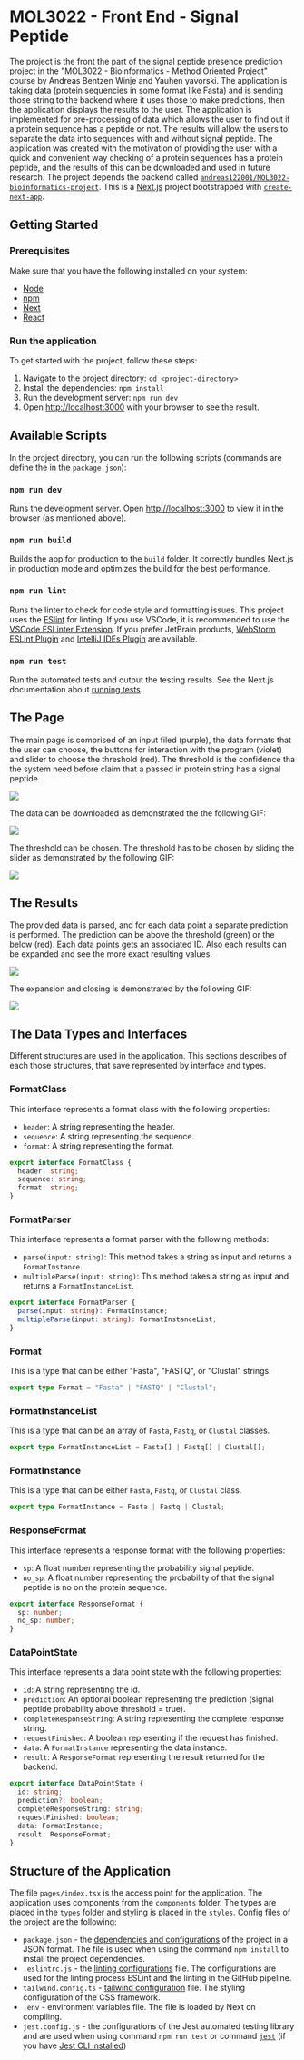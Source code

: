 # MOL3022 - Front End - Signal Peptide

The project is the front the part of the signal peptide presence prediction project in the "MOL3022 - Bioinformatics - Method Oriented Project" course by Andreas Bentzen Winje and Yauhen yavorski. The application is taking data (protein sequencies in some format like Fasta) and is sending those string to the backend where it uses those to make predictions, then the application displays the results to the user. The application is implemented for pre-processing of data which allows the user to find out if a protein sequence has a peptide or not. The results will allow the users to separate the data into sequences with and without signal peptide. The application was created with the motivation of providing the user with a quick and convenient way checking of a protein sequences has a protein peptide, and the results of this can be downloaded and used in future research. The project depends the backend called [`andreas122001/MOL3022-bioinformatics-project`](https://github.com/andreas122001/MOL3022-bioinformatics-project). This is a [Next.js](https://nextjs.org/) project bootstrapped with [`create-next-app`](https://github.com/vercel/next.js/tree/canary/packages/create-next-app).

## Getting Started

### Prerequisites

Make sure that you have the following installed on your system:

- [Node](https://nodejs.org/en)
- [npm](https://www.npmjs.com/)
- [Next](https://nextjs.org/)
- [React](https://react.dev/)

### Run the application

To get started with the project, follow these steps:

1. Navigate to the project directory: `cd <project-directory>`
2. Install the dependencies: `npm install`
3. Run the development server: `npm run dev`
4. Open [http://localhost:3000](http://localhost:3000) with your browser to see the result.

## Available Scripts

In the project directory, you can run the following scripts (commands are define the in the `package.json`):

### `npm run dev`

Runs the development server. Open [http://localhost:3000](http://localhost:3000) to view it in the browser (as mentioned above).

### `npm run build`

Builds the app for production to the `build` folder. It correctly bundles Next.js in production mode and optimizes the build for the best performance.

### `npm run lint`

Runs the linter to check for code style and formatting issues. This project uses the [ESlint](https://eslint.org/) for linting. If you use VSCode, it is recommended to use the [VSCode ESLinter Extension](https://marketplace.visualstudio.com/items?itemName=dbaeumer.vscode-eslint). If you prefer JetBrain products, [WebStorm ESLint Plugin](https://www.jetbrains.com/help/webstorm/eslint.html) and [IntelliJ IDEs Plugin](https://plugins.jetbrains.com/plugin/7494-eslint) are available.

### `npm run test`

Run the automated tests and output the testing results. See the Next.js documentation about [running tests](https://nextjs.org/docs/app/building-your-application/testing/jest).

## The Page

The main page is comprised of an input filed (purple), the data formats that the user can choose, the buttons for interaction with the program (violet) and slider to choose the threshold (red). The threshold is the confidence tha the system need before claim that a passed in protein string has a signal peptide.

![](main-page-colors.png)

The data can be downloaded as demonstrated the the following GIF:

![](downlaod-data.gif)

The threshold can be chosen. The threshold has to be chosen by sliding the slider as demonstrated by the following GIF:

![](slider-threshold.gif)

## The Results

The provided data is parsed, and for each data point a separate prediction is performed. The prediction can be above the threshold (green) or the below (red). Each data points gets an associated ID. Also each results can be expanded and see the more exact resulting values.

![](results-demo.png)

The expansion and closing is demonstrated by the following GIF:

![](expand-and-close.gif)

## The Data Types and Interfaces

Different structures are used in the application. This sections describes of each those structures, that save represented by interface and types.

### FormatClass

This interface represents a format class with the following properties:

- `header`: A string representing the header.
- `sequence`: A string representing the sequence.
- `format`: A string representing the format.

```ts
export interface FormatClass {
  header: string;
  sequence: string;
  format: string;
}
```

### FormatParser

This interface represents a format parser with the following methods:

- `parse(input: string)`: This method takes a string as input and returns a `FormatInstance`.
- `multipleParse(input: string)`: This method takes a string as input and returns a `FormatInstanceList`.

```ts
export interface FormatParser {
  parse(input: string): FormatInstance;
  multipleParse(input: string): FormatInstanceList;
}
```

### Format

This is a type that can be either "Fasta", "FASTQ", or "Clustal" strings.

```ts
export type Format = "Fasta" | "FASTQ" | "Clustal";
```

### FormatInstanceList

This is a type that can be an array of `Fasta`, `Fastq`, or `Clustal` classes.

```ts
export type FormatInstanceList = Fasta[] | Fastq[] | Clustal[];
```

### FormatInstance

This is a type that can be either `Fasta`, `Fastq`, or `Clustal` class.

```ts
export type FormatInstance = Fasta | Fastq | Clustal;
```

### ResponseFormat

This interface represents a response format with the following properties:

- `sp`: A float number representing the probability signal peptide.
- `no_sp`: A float number representing the probability of that the signal peptide is no on the protein sequence.

```ts
export interface ResponseFormat {
  sp: number;
  no_sp: number;
}
```

### DataPointState

This interface represents a data point state with the following properties:

- `id`: A string representing the id.
- `prediction`: An optional boolean representing the prediction (signal peptide probability above threshold = true).
- `completeResponseString`: A string representing the complete response string.
- `requestFinished`: A boolean representing if the request has finished.
- `data`: A `FormatInstance` representing the data instance.
- `result`: A `ResponseFormat` representing the result returned for the backend.

```ts
export interface DataPointState {
  id: string;
  prediction?: boolean;
  completeResponseString: string;
  requestFinished: boolean;
  data: FormatInstance;
  result: ResponseFormat;
}
```

## Structure of the Application

The file `pages/index.tsx` is the access point for the application. The application uses components from the `components` folder. The types are placed in the `types` folder and styling is placed in the `styles`. Config files of the project are the following:

- `package.json` - the [dependencies and configurations](https://docs.npmjs.com/cli/v10/configuring-npm/package-json) of the project in a JSON format. The file is used when using the command `npm install` to install the project dependencies.
- `.eslintrc.js` - the [linting configurations](https://eslint.org/docs/latest/use/configure/configuration-files) file. The configurations are used for the linting process ESLint and the linting in the GitHub pipeline.
- `tailwind.config.ts` - [tailwind configuration](https://tailwindcss.com/docs/configuration) file. The styling configuration of the CSS framework.
- `.env` - environment variables file. The file is loaded by Next on compiling.
- `jest.config.js` - the configurations of the Jest automated testing library and are used when using command `npm run test` or command [`jest`](<(https://jestjs.io/docs/cli)>) (if you have [Jest CLI installed](https://www.npmjs.com/package/jest-cli))
